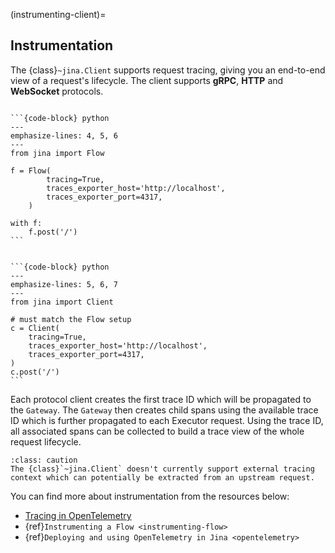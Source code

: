 

(instrumenting-client)=
## Instrumentation

The {class}`~jina.Client` supports request tracing, giving you an end-to-end view of a request's lifecycle. The client supports **gRPC**, **HTTP** and **WebSocket** protocols.

````{tab} Implicit, inside a Flow

```{code-block} python
---
emphasize-lines: 4, 5, 6
---
from jina import Flow

f = Flow(
        tracing=True, 
        traces_exporter_host='http://localhost', 
        traces_exporter_port=4317,
    )

with f:
    f.post('/')
```

````

````{tab} Explicit, outside a Flow

```{code-block} python
---
emphasize-lines: 5, 6, 7
---
from jina import Client

# must match the Flow setup
c = Client(
    tracing=True,
    traces_exporter_host='http://localhost',
    traces_exporter_port=4317,
)
c.post('/')
```

````

Each protocol client creates the first trace ID which will be propagated to the `Gateway`. The `Gateway` then creates child spans using the available trace ID which is further propagated to each Executor request. Using the trace ID, all associated spans can be collected to build a trace view of the whole request lifecycle.

```{admonition} Using custom/external tracing context
:class: caution
The {class}`~jina.Client` doesn't currently support external tracing context which can potentially be extracted from an upstream request.
```

You can find more about instrumentation from the resources below:

- [Tracing in OpenTelemetry](https://opentelemetry.io/docs/concepts/signals/traces/)
- {ref}`Instrumenting a Flow <instrumenting-flow>`
- {ref}`Deploying and using OpenTelemetry in Jina <opentelemetry>`

